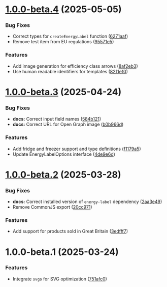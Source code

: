 # [1.0.0-beta.4](https://github.com/marcmarine/energy-label/compare/v1.0.0-beta.3...v1.0.0-beta.4) (2025-05-05)


### Bug Fixes

* Correct types for `createEnergyLabel` function ([6271aaf](https://github.com/marcmarine/energy-label/commit/6271aaf54339db9e361c14920624c057d53204fd))
* Remove test item from EU regulations ([95571e5](https://github.com/marcmarine/energy-label/commit/95571e57eebf701785b241d5a26a3f9005a91b42))


### Features

* Add image generation for efficiency class arrows ([8af2eb3](https://github.com/marcmarine/energy-label/commit/8af2eb34787299831633a95e89de42f131203018))
* Use human readable identifiers for templates ([8211ef0](https://github.com/marcmarine/energy-label/commit/8211ef0c788a2d97d3a18f74a8fdcabe20151745))

# [1.0.0-beta.3](https://github.com/marcmarine/energy-label/compare/v1.0.0-beta.2...v1.0.0-beta.3) (2025-04-24)


### Bug Fixes

* **docs:** Correct input field names ([584b121](https://github.com/marcmarine/energy-label/commit/584b121160732156965a73c7dc6b412afea82327))
* **docs:** Correct URL for Open Graph image ([b0b966d](https://github.com/marcmarine/energy-label/commit/b0b966dcac2671f36032ca2b5f8bdd94afb9c987))


### Features

* Add fridge and freezer support and type definitions ([f1179a5](https://github.com/marcmarine/energy-label/commit/f1179a5e3bd150fc1aab4c589e5e2d71be0cb4df))
* Update EnergyLabelOptions interface ([4de9e6d](https://github.com/marcmarine/energy-label/commit/4de9e6d131ef577210d3d7d028956d189bc34c85))

# [1.0.0-beta.2](https://github.com/marcmarine/energy-label/compare/v1.0.0-beta.1...v1.0.0-beta.2) (2025-03-28)


### Bug Fixes

* **docs:** Correct installed version of `energy-label` dependency ([2aa3e49](https://github.com/marcmarine/energy-label/commit/2aa3e4959334fbc4566ebdd03cc62d9206a68905))
* Remove CommonJS export ([20cc971](https://github.com/marcmarine/energy-label/commit/20cc9715eb579b7dff93dc2d7083831d319035d6))


### Features

* Add support for products sold in Great Britain ([3edfff7](https://github.com/marcmarine/energy-label/commit/3edfff7f3dfe3254ef13ac78cc28766eb2460d03))

# 1.0.0-beta.1 (2025-03-24)


### Features

* Integrate `svgo` for SVG optimization ([751afc0](https://github.com/marcmarine/energy-label/commit/751afc02f4b3805143bfc5ec0e57d7be2edeb0ee))
